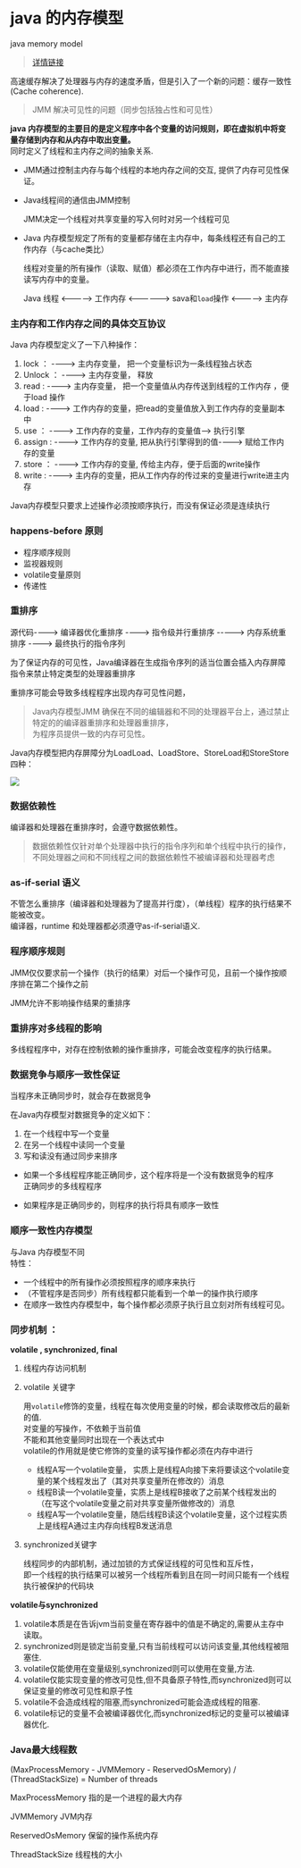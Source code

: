 # java 的内存模型  
java memory model    

> [详情链接](http://ifeve.com/java-memory-model-0/)

高速缓存解决了处理器与内存的速度矛盾，但是引入了一个新的问题：缓存一致性(Cache coherence).  

> JMM  解决可见性的问题（同步包括独占性和可见性）  


**java 内存模型的主要目的是定义程序中各个变量的访问规则，即在虚拟机中将变量存储到内存和从内存中取出变量。**  
同时定义了线程和主内存之间的抽象关系.  

* JMM通过控制主内存与每个线程的本地内存之间的交互, 提供了内存可见性保证。  
 
* Java线程间的通信由JMM控制  
	
	JMM决定一个线程对共享变量的写入何时对另一个线程可见  

* Java 内存模型规定了所有的变量都存储在主内存中，每条线程还有自己的工作内存（与cache类比）  

	线程对变量的所有操作（读取、赋值）都必须在工作内存中进行，而不能直接读写内存中的变量。  

	Java 线程 <-----> 工作内存 <------> sava和`load`操作 <-----> 主内存  


### 主内存和工作内存之间的具体交互协议  
Java 内存模型定义了一下八种操作：  

1. lock ： 		----> 主内存变量， 把一个变量标识为一条线程独占状态  
2. Unlock ：		----> 主内存变量， 释放  
3. read :  		----> 主内存变量， 把一个变量值从内存传送到线程的工作内存 ，便于load 操作  
4. load : 		----> 工作内存的变量，把read的变量值放入到工作内存的变量副本中  
5. use ：		----> 工作内存的变量，工作内存的变量值--> 执行引擎  
6. assign : 	----> 工作内存的变量, 把从执行引擎得到的值----> 赋给工作内存的变量  
7. store ： 		----> 工作内存的变量, 传给主内存，便于后面的write操作  
8. write :		----> 主内存的变量，把从工作内存的传过来的变量进行write进主内存  


Java内存模型只要求上述操作必须按顺序执行，而没有保证必须是连续执行  


### happens-before 原则  
* 程序顺序规则  
* 监视器规则
* volatile变量原则
* 传递性  




### 重排序  

源代码----> 编译器优化重排序 ----> 指令级并行重排序 -----> 内存系统重排序 ----> 最终执行的指令序列  

为了保证内存的可见性，Java编译器在生成指令序列的适当位置会插入内存屏障指令来禁止特定类型的处理器重排序  

重排序可能会导致多线程程序出现内存可见性问题，   
> Java内存模型JMM 确保在不同的编辑器和不同的处理器平台上，通过禁止特定的的编译器重排序和处理器重排序，  
> 为程序员提供一致的内存可见性。  




Java内存模型把内存屏障分为LoadLoad、LoadStore、StoreLoad和StoreStore四种：  

![](http://images.cnitblog.com/i/475287/201403/091516513623330.png)    

### 数据依赖性  
编译器和处理器在重排序时，会遵守数据依赖性。  
> 数据依赖性仅针对单个处理器中执行的指令序列和单个线程中执行的操作，不同处理器之间和不同线程之间的数据依赖性不被编译器和处理器考虑  

### as-if-serial 语义  
不管怎么重排序（编译器和处理器为了提高并行度），（单线程）程序的执行结果不能被改变。  
编译器，runtime 和处理器都必须遵守as-if-serial语义.  
  
### 程序顺序规则  
JMM仅仅要求前一个操作（执行的结果）对后一个操作可见，且前一个操作按顺序排在第二个操作之前  

JMM允许不影响操作结果的重排序  

### 重排序对多线程的影响  
多线程程序中，对存在控制依赖的操作重排序，可能会改变程序的执行结果。  

### 数据竞争与顺序一致性保证  
当程序未正确同步时，就会存在数据竞争  

在Java内存模型对数据竞争的定义如下：  
1. 在一个线程中写一个变量  
2. 在另一个线程中读同一个变量  
3. 写和读没有通过同步来排序  


* 如果一个多线程程序能正确同步，这个程序将是一个没有数据竞争的程序  
	正确同步的多线程程序  

* 如果程序是正确同步的，则程序的执行将具有顺序一致性  

### 顺序一致性内存模型    
与Java 内存模型不同    
特性：  
* 一个线程中的所有操作必须按照程序的顺序来执行  
* （不管程序是否同步）所有线程都只能看到一个单一的操作执行顺序  
* 在顺序一致性内存模型中，每个操作都必须原子执行且立刻对所有线程可见。  


### 同步机制 ：   

**volatile , synchronized, final**  
  
1. 线程内存访问机制  
	
2. volatile 关键字  
	
	用`volatile`修饰的变量，线程在每次使用变量的时候，都会读取修改后的最新的值.  
	对变量的写操作，不依赖于当前值  
	不能和其他变量同时出现在一个表达式中    
	volatile的作用就是使它修饰的变量的读写操作都必须在内存中进行

	* 线程A写一个volatile变量， 实质上是线程A向接下来将要读这个volatile变量的某个线程发出了（其对共享变量所在修改的）消息  
	* 线程B读一个volatile变量，实质上是线程B接收了之前某个线程发出的（在写这个volatile变量之前对共享变量所做修改的）消息  
	* 线程A写一个volatile变量，随后线程B读这个volatile变量，这个过程实质上是线程A通过主内存向线程B发送消息  


	
3. synchronized关键字 
	
	线程同步的内部机制，通过加锁的方式保证线程的可见性和互斥性，  
	即一个线程的执行结果可以被另一个线程所看到且在同一时间只能有一个线程执行被保护的代码块  

**volatile与synchronized**    

1. volatile本质是在告诉jvm当前变量在寄存器中的值是不确定的,需要从主存中读取。  
2. synchronized则是锁定当前变量,只有当前线程可以访问该变量,其他线程被阻塞住.  
3. volatile仅能使用在变量级别,synchronized则可以使用在变量,方法.  
4. volatile仅能实现变量的修改可见性,但不具备原子特性,而synchronized则可以保证变量的修改可见性和原子性  
5. volatile不会造成线程的阻塞,而synchronized可能会造成线程的阻塞.  
6. volatile标记的变量不会被编译器优化,而synchronized标记的变量可以被编译器优化.  

 

### Java最大线程数  

(MaxProcessMemory - JVMMemory - ReservedOsMemory) / (ThreadStackSize) = Number of threads  

MaxProcessMemory 指的是一个进程的最大内存  

JVMMemory         JVM内存  

ReservedOsMemory  保留的操作系统内存  

ThreadStackSize      线程栈的大小  

